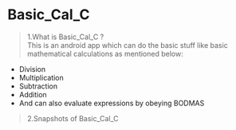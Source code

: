 # Basic_Cal_C
>1.What is Basic_Cal_C ?<br>
  This is an android app which can do the basic stuff like basic mathematical calculations as mentioned below:<br>
  * Division
  *  Multiplication 
  *  Subtraction
  *   Addition 
  *   And can also evaluate expressions by obeying BODMAS
>2.Snapshots of Basic_Cal_C
